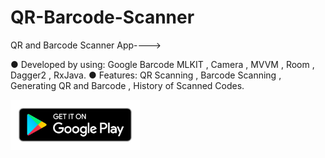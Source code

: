 # QR-Barcode-Scanner
QR and Barcode Scanner App---->

● Developed by using: Google Barcode MLKIT , Camera , 
MVVM , Room , Dagger2 , RxJava. 
● Features: QR Scanning , Barcode Scanning , Generating QR 
and Barcode , History of Scanned Codes.

<a href='https://play.google.com/store/apps/details?id=com.Scanner.simpleqrbarcodescanner_noads'><img alt='Get it on Google Play' src='ic_play_store.png' height="80"/></a>
